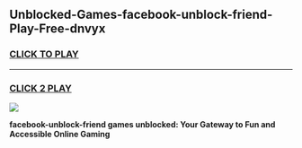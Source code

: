 
## Unblocked-Games-facebook-unblock-friend-Play-Free-dnvyx
<h3>
<a href="https://premium76.site?title=facebook-unblock-friend&ref=21A">CLICK TO PLAY</a></h3>
<hr>

<h3>
<a href="https://premium76.site?title=facebook-unblock-friend&ref=21A">CLICK 2 PLAY</a>
  
</h3>

<a href="https://premium76.site?title=facebook-unblock-friend&ref=21A"><img src="https://clearcache.store/games.png"></a>


**facebook-unblock-friend games unblocked: Your Gateway to Fun and Accessible Online Gaming**
